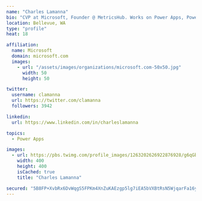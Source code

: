 ```yaml
---
name: "Charles Lamanna"
bio: "CVP at Microsoft, Founder @ MetricsHub. Works on Power Apps, Power Automate, Power Virtual Agent, Common Data Service and Dynamics 365."
location: Bellevue, WA
type: "profile"
heat: 18

affiliation:
  name: Microsoft
  domain: microsoft.com
  images:
    - url: "/assets/images/organizations/microsoft.com-50x50.jpg"
      width: 50
      height: 50

twitter:
  username: clamanna
  url: https://twitter.com/clamanna
  followers: 3942

linkedin:
  url: https://www.linkedin.com/in/charleslamanna

topics:
  - Power Apps

images:
  - url: https://pbs.twimg.com/profile_images/1263202626922876928/g6qGbHZ-_400x400.jpg
    width: 400
    height: 400
    isCached: true
    title: "Charles Lamanna"

secured: "5B8FP+XvbRx6DvWqgS5FPKm4XnZuKAEzgp5lg7iEA5bVXBtRsN5WjqarFa16ywMjPkJ68TaDDy9E1naJ3llEXf5IltORY5N5k61ydtKmn+wJ0zScNSvyfmRWv9MwYblC++s/F9pnhs8jC4wDeLhvVLADkviMVvH597nKcYXew60riFnYYwLFYK864A4VFoFIa+Qc2B7JbRF0bcx6olii97rwXiwrdY3iZEvc3yH6EMCewOQ49Hb+iha3KZ47knp2WktCcDY26wvAa4ypjEkQpl8ErhtuJ8umdYn7JrQgMbxGMSS9ssrAupqlYDUTGZrWaYObZ0IFKK0IKi3KnsT9rpgcNiS1MWUnkcu1oBF+9oZtDhA8iWUk4MgNfOKHaC/EZPiE6F9p0yQ0vEyUngJMn/Ijpfdmtwj0u2Gy381E1aY=;ZBq1KGtAMk/WutcWYE2dqQ=="
---
```


